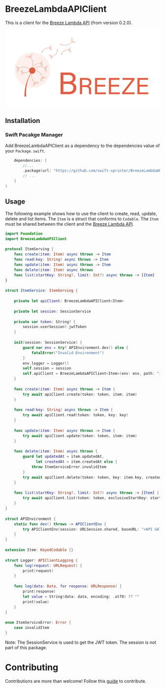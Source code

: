 # BreezeLambdaAPIClient

This is a client for the [Breeze Lambda API](https://github.com/swift-sprinter/Breeze) (from version 0.2.0).

![Breeze](logo.png)

## Installation

### Swift Pacakge Manager

Add BreezeLambdaAPIClient as a dependency to the dependencies value of your `Package.swift`.

```swift
    dependencies: [
        //...
        .package(url: "https://github.com/swift-sprinter/BreezeLambdaAPIClient.git", from: "0.2.0"),
        // ...
    ]
)
```

## Usage

The following example shows how to use the client to create, read, update, delete and list items.
The `Item` is a struct that conforms to `Codable`.
The `Item` must be shared between the client and the [Breeze Lambda API](https://github.com/swift-sprinter/Breeze).

```swift
import Foundation
import BreezeLambdaAPIClient

protocol ItemServing {
    func create(item: Item) async throws -> Item
    func read(key: String) async throws -> Item
    func update(item: Item) async throws -> Item
    func delete(item: Item) async throws
    func list(startKey: String?, limit: Int?) async throws -> [Item]
}

struct ItemService: ItemServing {
    
    private let apiClient: BreezeLambdaAPIClient<Item>
    
    private let session: SessionService
    
    private var token: String? {
        session.userSession?.jwtToken
    }
    
    init(session: SessionService) {
        guard var env = try? APIEnvironment.dev() else {
            fatalError("Invalid Environment")
        }
        env.logger = Logger()
        self.session = session
        self.apiClient = BreezeLambdaAPIClient<Item>(env: env, path: "items", additionalHeaders: [:])
    }
    
    func create(item: Item) async throws -> Item {
        try await apiClient.create(token: token, item: item)
    }
    
    func read(key: String) async throws -> Item {
        try await apiClient.read(token: token, key: key)
    }
    
    func update(item: Item) async throws -> Item {
        try await apiClient.update(token: token, item: item)
    }
    
    func delete(item: Item) async throws {
        guard let updatedAt = item.updatedAt,
              let createdAt = item.createdAt else {
            throw ItemServiceError.invalidItem
        }
        try await apiClient.delete(token: token, key: item.key, createdAt: createdAt, updatedAt: updatedAt)
    }
    
    func list(startKey: String?, limit: Int?) async throws -> [Item] {
        try await apiClient.list(token: token, exclusiveStartKey: startKey, limit: limit)
    }
}

struct APIEnvironment {
    static func dev() throws -> APIClientEnv {
        try APIClientEnv(session: URLSession.shared, baseURL: "<API GATEWAY URL>", logger: nil)
    }
}

extension Item: KeyedCodable {}

struct Logger: APIClientLogging {
    func log(request: URLRequest) {
        print(request)
    }
    
    func log(data: Data, for response: URLResponse) {
        print(response)
        let value = String(data: data, encoding: .utf8) ?? ""
        print(value)
    }
}

enum ItemServiceError: Error {
    case invalidItem
}
```

Note:
The SessionService is used to get the JWT token. The session is not part of this package.

# Contributing

Contributions are more than welcome! Follow this [guide](https://github.com/swift-sprinter/BreezeLambdaAPIClient/blob/main/CONTRIBUTING.md) to contribute.